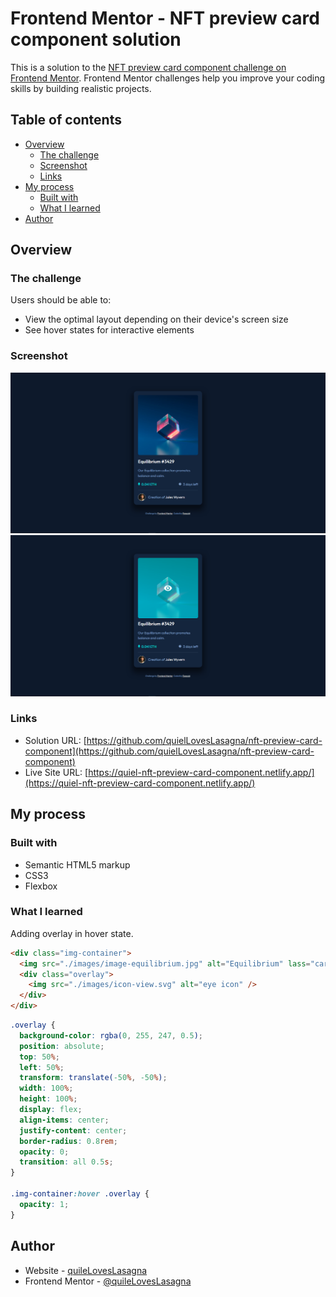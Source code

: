 # Frontend Mentor - NFT preview card component solution

This is a solution to the [NFT preview card component challenge on Frontend Mentor](https://www.frontendmentor.io/challenges/nft-preview-card-component-SbdUL_w0U). Frontend Mentor challenges help you improve your coding skills by building realistic projects.

## Table of contents

- [Overview](#overview)
  - [The challenge](#the-challenge)
  - [Screenshot](#screenshot)
  - [Links](#links)
- [My process](#my-process)
  - [Built with](#built-with)
  - [What I learned](#what-i-learned)
- [Author](#author)

## Overview

### The challenge

Users should be able to:

- View the optimal layout depending on their device's screen size
- See hover states for interactive elements

### Screenshot

![screenshot 1](./assets/screenshot.png)
![screenshot 2](./assets/screenshot2.png)

### Links

- Solution URL: [https://github.com/quielLovesLasagna/nft-preview-card-component](https://github.com/quielLovesLasagna/nft-preview-card-component)
- Live Site URL: [https://quiel-nft-preview-card-component.netlify.app/](https://quiel-nft-preview-card-component.netlify.app/)

## My process

### Built with

- Semantic HTML5 markup
- CSS3
- Flexbox

### What I learned

Adding overlay in hover state.

```html
<div class="img-container">
  <img src="./images/image-equilibrium.jpg" alt="Equilibrium" lass="card-img" />
  <div class="overlay">
    <img src="./images/icon-view.svg" alt="eye icon" />
  </div>
</div>
```

```css
.overlay {
  background-color: rgba(0, 255, 247, 0.5);
  position: absolute;
  top: 50%;
  left: 50%;
  transform: translate(-50%, -50%);
  width: 100%;
  height: 100%;
  display: flex;
  align-items: center;
  justify-content: center;
  border-radius: 0.8rem;
  opacity: 0;
  transition: all 0.5s;
}

.img-container:hover .overlay {
  opacity: 1;
}
```

## Author

- Website - [quileLovesLasagna]()
- Frontend Mentor - [@quileLovesLasagna](https://www.frontendmentor.io/profile/quielLovesLasagna)
